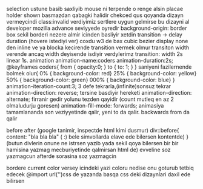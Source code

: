 selection ustune basib saxliyib mouse ni terpende o renge alsin
placae holder shown basmazdan qabagki halidir 
chekced qus qoyanda dizayn vermeycindi
class:invalid verdiyimiz sertlere uygun gelmirse bu dizayni al
developer mozilla advance seviyyede oyredir
background-origin: border box sekil borderi nezere almir icinden basliyir xetdin
transition -> delay duration (hovere istediyi ver) coxdu w3 de bax
cubic bezier
display none den inline ve ya blocka kecirende transition vermek olmur
transiton width verende ancaq width deyisende isdiyir verdylerimz
transition: width 2s linear 1s.
animation
animation-name:coders
animation-duration:2s;
@keyframes coders{
    from {
        opacity:0;
    }
    to {
        to: 1;
    }
}
saniyeni fazilernende bolmek olur{
    0% { background-color: red}
    25% { background-color: yellow}
    50% { background-color: green}
    000% { background-color: blue}
}
animation-iteration-count:3; 3 defe tekrarla,(infinite)sonsuz tekrar
animation-direction: reverse; tersine basdiyir hereketi
animation-direction: alternate; firranir gedir yolunu tezden qayidir (count mutleq en az 2 olmaludurju goresen)
animation-fill-mode: forwards; animasiya tamamlananda son veziyyetinde qalir, yeni to da qalir. backwards from da qalir

before after (google tanimir, inspectde html kimi dusmur)
div::before{
    content: "bla bla bla"  ( :) bele simvollarda elave ede bilersen kontentde)
} (butun divlerin onune ne istrsen yazib yada sekil qoya bilersen bir bir hamisina yazmag mecburiyetinde qalmirsan html de)
evveline soz yazmagcun afterde sorasina soz yazmagcin

bordere current color versey icindeki yazi coloru nedise onu goturub tetbiq edecek
@import url('')css de yazanda basqa css deki dizaynlari daxil ede bilirsen

